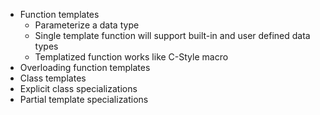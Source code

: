 - Function templates
  - Parameterize a data type
  - Single template function will support built-in and user defined data types
  - Templatized function works like C-Style macro
- Overloading function templates
- Class templates
- Explicit class specializations
- Partial template specializations
